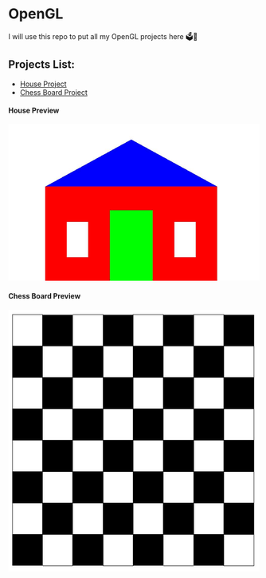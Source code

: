 # OpenGL
I will use this repo to put all my OpenGL projects here 🗳🍣

## Projects List:
- [House Project](#house-preview)
- [Chess Board Project](#chess-board-preview)

#### House Preview

<img width="650" src="https://github.com/Ruhul12/OpenGL/blob/main/img/2D-House-Project.JPG">

#### Chess Board Preview

<img width="550" src="https://github.com/Ruhul12/OpenGL/blob/main/img/Chess-Board-Project.JPG">
